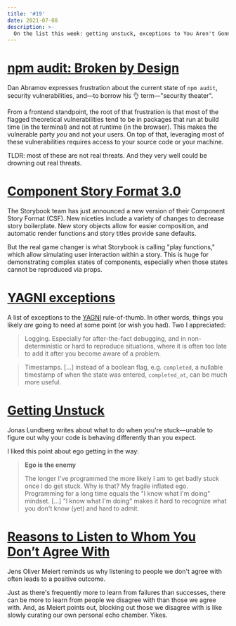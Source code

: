 ```yaml
---
title: '#19'
date: 2021-07-08
description: >-
  On the list this week: getting unstuck, exceptions to You Aren't Gonna Need It, and "security theater."
---
```


# [npm audit: Broken by Design](https://overreacted.io/npm-audit-broken-by-design/)

Dan Abramov expresses frustration about the current state of `npm audit`, security vulnerabilities, and—to borrow his 👌 term—"security theater".

From a frontend standpoint, the root of that frustration is that most of the flagged theoretical vulnerabilities tend to be in packages that run at build time (in the terminal) and not at runtime (in the browser). This makes the vulnerable party _you_ and not your users. On top of that, leveraging most of these vulnerabilities requires access to your source code or your machine.

TLDR: most of these are not real threats. And they very well could be drowning out real threats.

# [Component Story Format 3.0](https://storybook.js.org/blog/component-story-format-3-0/)

The Storybook team has just announced a new version of their Component Story Format (CSF). New niceties include a variety of changes to decrease story boilerplate. New story objects allow for easier composition, and automatic render functions and story titles provide sane defaults.

But the real game changer is what Storybook is calling "play functions," which allow simulating user interaction within a story. This is huge for demonstrating complex states of components, especially when those states cannot be reproduced via props.

# [YAGNI exceptions](https://lukeplant.me.uk/blog/posts/yagni-exceptions/)

A list of exceptions to the [YAGNI](https://en.wikipedia.org/wiki/You_aren%27t_gonna_need_it) rule-of-thumb. In other words, things you likely _are_ going to need at some point (or wish you had). Two I appreciated:

> Logging. Especially for after-the-fact debugging, and in non-deterministic or hard to reproduce situations, where it is often too late to add it after you become aware of a problem.

> Timestamps. [...] instead of a boolean flag, e.g. `completed`, a nullable timestamp of when the state was entered, `completed_at`, can be much more useful.

# [Getting Unstuck](https://www.iamjonas.me/2021/06/getting-unstuck.html)

Jonas Lundberg writes about what to do when you're stuck—unable to figure out why your code is behaving differently than you expect.

I liked this point about ego getting in the way:

> **Ego is the enemy**
>
> The longer I've programmed the more likely I am to get badly stuck once I do get stuck. Why is that? My fragile inflated ego. Programming for a long time equals the "I know what I'm doing" mindset. [...] "I know what I'm doing" makes it hard to recognize what you don't know (yet) and hard to admit.

# [Reasons to Listen to Whom You Don’t Agree With](https://meiert.com/en/blog/listen/)

Jens Oliver Meiert reminds us why listening to people we don't agree with often leads to a positive outcome.

Just as there's frequently more to learn from failures than successes, there can be more to learn from people we disagree with than those we agree with. And, as Meiert points out, blocking out those we disagree with is like slowly curating our own personal echo chamber. Yikes.
